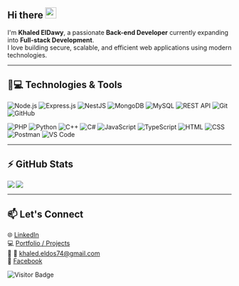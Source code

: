 ## Hi there <img src="https://media.giphy.com/media/hvRJCLFzcasrR4ia7z/giphy.gif" width="25px">

I'm **Khaled ElDawy**, a passionate **Back-end Developer** currently expanding into **Full-stack Development**.  
I love building secure, scalable, and efficient web applications using modern technologies.

---

## 🚀💻 Technologies & Tools

![Node.js](https://img.shields.io/badge/-Node.js-339933?style=flat-square&logo=node.js)
![Express.js](https://img.shields.io/badge/-Express.js-black?style=flat-square&logo=express)
![NestJS](https://img.shields.io/badge/-NestJS-E0234E?style=flat-square&logo=nestjs)
![MongoDB](https://img.shields.io/badge/-MongoDB-4DB33D?style=flat-square&logo=mongodb)
![MySQL](https://img.shields.io/badge/-MySQL-00758F?style=flat-square&logo=mysql)
![REST API](https://img.shields.io/badge/-REST%20APIs-02569B?style=flat-square&logo=swagger)
![Git](https://img.shields.io/badge/-Git-F05032?style=flat-square&logo=git)
![GitHub](https://img.shields.io/badge/-GitHub-181717?style=flat-square&logo=github)

![PHP](https://img.shields.io/badge/-PHP-777BB4?style=flat-square&logo=php)
![Python](https://img.shields.io/badge/-Python-3776AB?style=flat-square&logo=python)
![C++](https://img.shields.io/badge/-C++-00599C?style=flat-square&logo=cplusplus)
![C#](https://img.shields.io/badge/-C%23-239120?style=flat-square&logo=csharp)
![JavaScript](https://img.shields.io/badge/-JavaScript-F7DF1E?style=flat-square&logo=javascript)
![TypeScript](https://img.shields.io/badge/-TypeScript-3178C6?style=flat-square&logo=typescript)
![HTML](https://img.shields.io/badge/-HTML5-E34F26?style=flat-square&logo=html5)
![CSS](https://img.shields.io/badge/-CSS3-1572B6?style=flat-square&logo=css3)
![Postman](https://img.shields.io/badge/-Postman-FF6C37?style=flat-square&logo=postman)
![VS Code](https://img.shields.io/badge/-VS%20Code-007ACC?style=flat-square&logo=visual-studio-code)

---

## ⚡ GitHub Stats

<img align="left" src="https://github-readme-stats.vercel.app/api?username=KhaledElDawy&show_icons=true&count_private=true&theme=gruvbox" />
<img src="https://github-readme-stats.vercel.app/api/top-langs/?username=KhaledElDawy&layout=compact&count_private=true&theme=gruvbox" />

---

## 📫 Let's Connect

🌐 [LinkedIn](https://www.linkedin.com/in/khaled-eldawy-417668208)  
💻 [Portfolio / Projects](https://github.com/KhaledElDawy?tab=repositories)  
📧 📧 [khaled.eldos74@gmail.com](mailto:khaled.eldos74@gmail.com)   
💬 [Facebook](https://www.facebook.com/khaled.eldawy.9)  

![Visitor Badge](https://visitor-badge.laobi.icu/badge?page_id=KhaledElDawy.KhaledElDawy)
